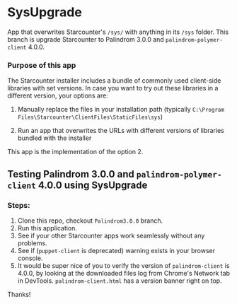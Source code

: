 # SysUpgrade

App that overwrites Starcounter's `/sys/` with anything in its `/sys` folder. This branch is upgrade Starcounter to Palindrom 3.0.0 and `palindrom-polymer-client` 4.0.0.

### Purpose of this app

The Starcounter installer includes a bundle of commonly used client-side libraries with set versions. In case you want to try out these libraries in a different version, your options are:

1. Manually replace the files in your installation path (typically `C:\Program Files\Starcounter\ClientFiles\StaticFiles\sys`)

2. Run an app that overwrites the URLs with different versions of libraries bundled with the installer

This app is the implementation of the option 2.

## Testing Palindrom 3.0.0 and `palindrom-polymer-client` 4.0.0 using SysUpgrade

### Steps:

1. Clone this repo, checkout `Palindrom3.0.0` branch.
2. Run this application. 
3. See if your other Starcounter apps work seamlessly without any problems.
4. See if (`puppet-client` is deprecated) warning exists in your browser console.
5. It would be super nice of you to verify the version of `palindrom-client` is 4.0.0, by looking at the downloaded files log from Chrome's Network tab in DevTools. `palindrom-client.html` has a version banner right on top.


Thanks!